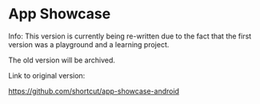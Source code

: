 # App Showcase


Info:
This version is currently being re-written due to the fact that the first version was a playground and a learning project.

The old version will be archived.

Link to original version:

https://github.com/shortcut/app-showcase-android
